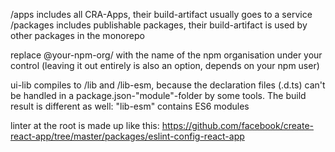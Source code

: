 /apps includes all CRA-Apps, their build-artifact usually goes to a service
/packages includes publishable packages, their build-artifact is used by other packages in the monorepo

replace @your-npm-org/ with the name of the npm organisation under your control (leaving it out entirely is also an option, depends on your npm user)

ui-lib compiles to /lib and /lib-esm, because the declaration files (.d.ts) can't be handled in a package.json-"module"-folder by some tools. The build result is different as well: "lib-esm" contains ES6 modules

linter at the root is made up like this:
https://github.com/facebook/create-react-app/tree/master/packages/eslint-config-react-app
